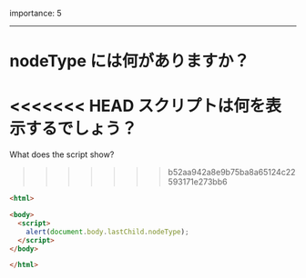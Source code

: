 importance: 5

---

# nodeType には何がありますか？

<<<<<<< HEAD
スクリプトは何を表示するでしょう？
=======
What does the script show?
>>>>>>> b52aa942a8e9b75ba8a65124c22593171e273bb6

```html
<html>

<body>
  <script>
    alert(document.body.lastChild.nodeType);
  </script>
</body>

</html>
```
